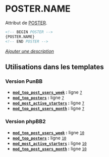 # POSTER.NAME


Attribut de [POSTER](POSTER.md#readme).

```html
<!-- BEGIN POSTER -->
{POSTER.NAME}
<!-- END POSTER -->
```

[*Ajouter une description*](https://fa-tvars.appspot.com/var/POSTER.NAME)

## Utilisations dans les templates

### Version PunBB
* __[`mod_top_post_users_week`](../tpl/var/punbb/mod_top_post_users_week.md#readme) :__ ligne [`7`](../tpl/src/punbb/mod_top_post_users_week.tpl#L7)
* __[`mod_top_posters`](../tpl/var/punbb/mod_top_posters.md#readme) :__ ligne [`7`](../tpl/src/punbb/mod_top_posters.tpl#L7)
* __[`mod_most_active_starters`](../tpl/var/punbb/mod_most_active_starters.md#readme) :__ ligne [`7`](../tpl/src/punbb/mod_most_active_starters.tpl#L7)
* __[`mod_top_post_users_month`](../tpl/var/punbb/mod_top_post_users_month.md#readme) :__ ligne [`7`](../tpl/src/punbb/mod_top_post_users_month.tpl#L7)

### Version phpBB2
* __[`mod_top_post_users_week`](../tpl/var/subsilver/mod_top_post_users_week.md#readme) :__ ligne [`10`](../tpl/src/subsilver/mod_top_post_users_week.tpl#L10)
* __[`mod_top_posters`](../tpl/var/subsilver/mod_top_posters.md#readme) :__ ligne [`10`](../tpl/src/subsilver/mod_top_posters.tpl#L10)
* __[`mod_most_active_starters`](../tpl/var/subsilver/mod_most_active_starters.md#readme) :__ ligne [`10`](../tpl/src/subsilver/mod_most_active_starters.tpl#L10)
* __[`mod_top_post_users_month`](../tpl/var/subsilver/mod_top_post_users_month.md#readme) :__ ligne [`10`](../tpl/src/subsilver/mod_top_post_users_month.tpl#L10)